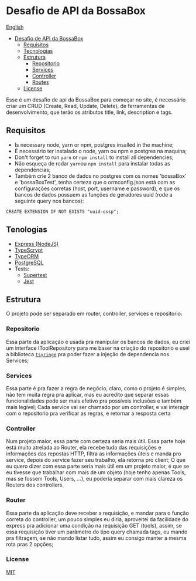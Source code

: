 # Desafio de API da BossaBox

[English](https://github.com/Matan18/bossaBoxAPIChallenge/blob/master/README.md)
  - [Desafio de API da BossaBox](#Desafio)
    - [Requisitos](#requisitos)
    - [Tecnologias](#tecnologias)
    - [Estrutura](#estrutura)
      - [Repositorio](#repositorio)
      - [Services](#services)
      - [Controller](#controller)
      - [Routes](#routes)
     - [License](#license)


Esse é um desafio de api da BossaBox para começar no site, é necessário criar um CRUD (Create, Read, Update, Delete), de ferramentas de desenvolvimento, que terão os atributos title, link, description e tags.

## Requisitos

* Is necessary node, yarn or npm, postgres insalled in the machine;
* É necessário ter instalado o node, yarn ou npm e postgres na maquina;
* Don't forget to run `yarn` or `npm install` to install all dependencies;
* Não esqueça de rodar `yarn`ou `npm install` para instalar todas as dependencias;
* Também crie 2 banco de dados no postgres com os nomes 'bossaBox' e 'bossaBoxTest', tenha certeza que o ormconfig.json está com as configurações corretas (host, port, username e password), e que os bancos de dados possuem as funções de geradores uuid (rode a seguinte query nos bancos):
```
CREATE EXTENSION IF NOT EXISTS "uuid-ossp";
```

## Tenologias
* [Express (NodeJS)](https://github.com/expressjs/express)
* [TypeScrypt](https://github.com/Microsoft/TypeScript)
* [TypeORM]()
* [PostgreSQL](https://www.postgresql.org/docs/)
* Tests:
  * [Supertest](https://github.com/visionmedia/supertest)
  * [Jest](https://jestjs.io/docs/en/getting-started)

## Estrutura

O projeto pode ser separado em router, controller, services e repositorio:

### Repositorio

Essa parte da aplicação é usada pra manipular os bancos de dados, eu criei um interface IToolRepository para me baser na criação do repositorio e usei a biblioteca [`tsyringe`](https://github.com/microsoft/tsyringe) pra poder fazer a injeção de dependencia nos Services;

### Services

Essa parte é pra fazer a regra de negócio, claro, como o projeto é simples, não tem muita regra pra aplicar, mas eu acredito que separar essas funcionalidades pode ser mais efetivo pra possíveis inclusões e também mais legível;
Cada service vai ser chamado por um controller, e vai interagir com o repositorio pra verificar as regras, e retornar a resposta certa

### Controller

Num projeto maior, essa parte com certeza seria mais útil.
Essa parte hoje está muito atrelada ao Router, ela recebe tudo das requisições e informações das repostas HTTP, filtra as informações úteis e manda pro service, depois do service fazer seu trabalho, ela retorna pro client;
O que eu quero dizer com essa parte seria mais útil em um projeto maior, é que se eu tivesse que trabalhar com mais de um objeto (hoje tenho apenas Tools, mas se fossem Tools, Users, ...), eu poderia separar com mais clareza os Routers dos controllers.

### Router

Essa parte da aplicação deve receber a requisição, e mandar para o função correta do controller, um pouco simples eu diria, aproveitei da facilidade do express pra adicionar uma condição na requisição GET (tools), assim, se essa requisição tiver um parâmetro do tipo query chamada tags, eu mando pra filtragem, se não mando listar tudo, assim eu consigo manter a mesma rota pras 2 opções;

### License

[MIT](LICENSE)
